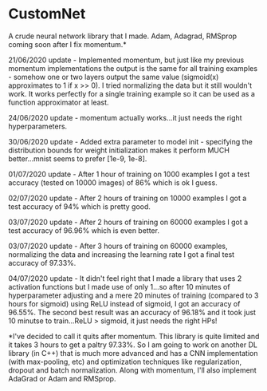 # CustomNet
A crude neural network library that I made. Adam, Adagrad, RMSprop coming soon after I fix momentum.*

21/06/2020 update - Implemented momentum, but just like my previous momentum implementations the output is the same for all training examples - somehow one or two layers output the same value (sigmoid(x) approximates to 1 if x >> 0). I tried normalizing the data but it still wouldn't work. It works perfectly for a single training example so it can be used as a function approximator at least. 

24/06/2020 update - momentum actually works...it just needs the right hyperparameters. 

30/06/2020 update - Added extra parameter to model init - specifying the distribution bounds for weight initialization makes it perform MUCH better...mnist seems to prefer [1e-9, 1e-8]. 

01/07/2020 update - After 1 hour of training on 1000 examples I got a test accuracy (tested on 10000 images) of 86% which is ok I guess.

02/07/2020 update - After 2 hours of training on 10000 examples I got a test accuracy of 94% which is pretty good.

03/07/2020 update - After 2 hours of training on 60000 examples I got a test accuracy of 96.96% which is even better. 

03/07/2020 update - After 3 hours of training on 60000 examples, normalizing the data and increasing the learning rate I got a final test accuracy of 97.33%.

04/07/2020 update - It didn't feel right that I made a library that uses 2 activation functions but I made use of only 1...so after 10 minutes of hyperparameter adjusting and a mere 20 minutes of training (compared to 3 hours for sigmoid) using ReLU instead of sigmoid, I got an accuracy of 96.55%. The second best result was an accuracy of 96.18% and it took just 10 minutse to train...ReLU > sigmoid, it just needs the right HPs!

*I've decided to call it quits after momentum. This library is quite limited and it takes 3 hours to get a paltry 97.33%. So I am going to work on another DL library (in C++) that is much more advanced and has a CNN implementation (with max-pooling, etc) and optimization techniques like regularization, dropout and batch normalization. Along with momentum, I'll also implement AdaGrad or Adam and RMSprop. 
